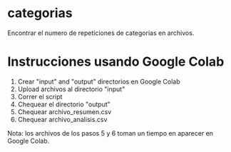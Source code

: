 # categorias
Encontrar el numero de repeticiones de categorias en archivos.

# Instrucciones usando Google Colab
1. Crear "input" and "output" directorios en Google Colab 
2. Upload archivos al directorio "input"
3. Correr el script
4. Chequear el directorio "output"
5. Chequear archivo_resumen.csv
6. Chequear archivo_analisis.csv

Nota: los archivos de los pasos 5 y 6 toman un tiempo en aparecer en Google Colab.

